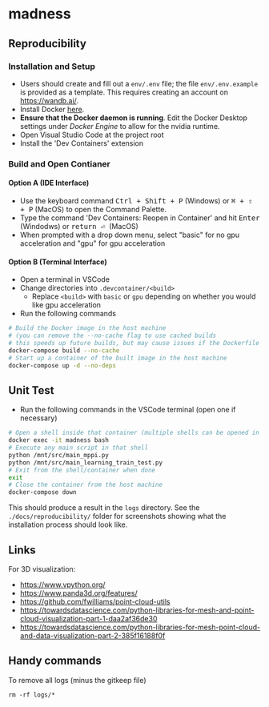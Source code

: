 # madness

## Reproducibility
### Installation and Setup
- Users should create and fill out a ```env/.env``` file; the file ```env/.env.example``` is provided as a template. This requires creating an account on https://wandb.ai/.
- Install Docker [here](https://docs.docker.com/engine/install/).
- **Ensure that the Docker daemon is running**. Edit the Docker Desktop settings under *Docker Engine* to allow for the nvidia runtime.
- Open Visual Studio Code at the project root
- Install the 'Dev Containers' extension
### Build and Open Contianer
#### Option A (IDE Interface)
- Use the keyboard command <kbd>Ctrl + Shift + P</kbd> (Windows) or <kbd>⌘ + ⇧ + P</kbd> (MacOS) to open the Command Palette.
- Type the command 'Dev Containers: Reopen in Container' and hit <kbd>Enter</kbd> (Windodws) or <kbd> return ⏎ </kbd> (MacOS)
- When prompted with a drop down menu, select "basic" for no gpu acceleration and "gpu" for gpu acceleration
#### Option B (Terminal Interface)
- Open a terminal in VSCode
- Change directories into `.devcontainer/<build>`
  - Replace `<build>` with `basic` or `gpu` depending on whether you would like gpu acceleration
- Run the following commands

```bash
# Build the Docker image in the host machine
# (you can remove the --no-cache flag to use cached builds
# this speeds up future builds, but may cause issues if the Dockerfile is edited)
docker-compose build --no-cache
# Start up a container of the built image in the host machine
docker-compose up -d --no-deps
``` 

## Unit Test
- Run the following commands in the VSCode terminal (open one if necessary)

```bash
# Open a shell inside that container (multiple shells can be opened in one container)
docker exec -it madness bash
# Execute any main script in that shell
python /mnt/src/main_mppi.py
python /mnt/src/main_learning_train_test.py
# Exit from the shell/container when done
exit
# Close the container from the host machine
docker-compose down
```

This should produce a result in the ```logs``` directory. See the ```./docs/reproducibility/``` folder for screenshots showing what the installation process should look like.

## Links

For 3D visualization:

- https://www.vpython.org/
- https://www.panda3d.org/features/
- https://github.com/fwilliams/point-cloud-utils
- https://towardsdatascience.com/python-libraries-for-mesh-and-point-cloud-visualization-part-1-daa2af36de30
- https://towardsdatascience.com/python-libraries-for-mesh-point-cloud-and-data-visualization-part-2-385f16188f0f

## Handy commands

To remove all logs (minus the gitkeep file)
```
rm -rf logs/*
```


